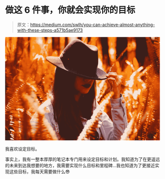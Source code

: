 # 做这 6 件事，你就会实现你的目标

> 原文：<https://medium.com/swlh/you-can-achieve-almost-anything-with-these-steps-a571b5ae9173>

![](img/b71579ea54620faf01780f3bcb0013d6.png)

我喜欢设定目标。

事实上，我有一整本厚厚的笔记本专门用来设定目标和计划。我知道为了在更遥远的未来到达我想要的地方，我需要实现什么目标和里程碑…我也知道为了更接近实现这些目标，我每天需要做什么😎